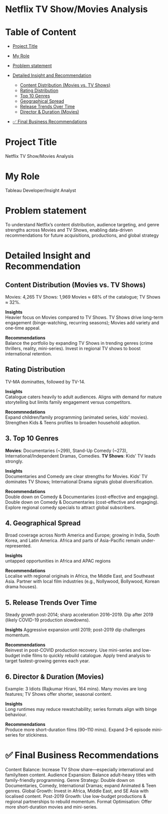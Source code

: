 # Netflix TV Show/Movies Analysis

# Table of Content 
- [Project Title](#project-title)
- [My Role](#my-role)
- [Problem statement](#problem-statement)
- [Detailed Insight and Recommendation](#detailed-insight-and-recommendation)
  - [Content Distribution (Movies vs. TV Shows)](#content-distribution-(movies-vs.-tv-shows))
  - [Rating Distribution](#rating-distribution)
  - [Top 10 Genres](#top-10-genres)
  - [Geographical Spread](#geographical-spread)
  - [Release Trends Over Time](#release-trends-over-time)
  - [Director & Duration (Movies)](#director-&-duration-(Movies))
 
- [✅ Final Business Recommendations](#final-business-recommedation)

# Project Title
Netflix TV Show/Movies Analysis

# My Role
Tableau Developer/Insight Analyst

# Problem statement
To understand Netflix’s content distribution, audience targeting, and genre strengths across Movies and TV Shows, enabling data-driven recommendations for future acquisitions, productions, and global strategy

# Detailed Insight and Recommendation

## Content Distribution (Movies vs. TV Shows)

Movies: 4,265
TV Shows: 1,969
Movies ≈ 68% of the catalogue; TV Shows ≈ 32%.  

**Insights**  
Heavier focus on Movies compared to TV Shows.
TV Shows drive long-term engagement (binge-watching, recurring seasons); Movies add variety and one-time appeal.  

**Recommendations**  
Balance the portfolio by expanding TV Shows in trending genres (crime thrillers, reality, mini-series).
Invest in regional TV shows to boost international retention.


## Rating Distribution

TV-MA dominattes, followed by TV-14.

**Insights**  
Catalogue caters heavily to adult audiences.
Aligns with demand for mature storytelling but limits family engagement versus competitors.

**Recommnedations**  
Expand children/family programming (animated series, kids’ movies).
Strengthen Kids & Teens profiles to broaden household adoption.

## 3. Top 10 Genres

**Movies**: Documentaries (~299), Stand-Up Comedy (~273), International/Independent Dramas, Comedies.
**TV Shows**: Kids’ TV leads strongly.

**Insights**  
Documentaries and Comedy are clear strengths for Movies.
Kids’ TV dominates TV Shows; International Drama signals global diversification.

**Recommendations**  
Double down on Comedy & Documentaries (cost-effective and engaging).
Double down on Comedy & Documentaries (cost-effective and engaging).
Explore regional comedy specials to attract global subscribers.

## 4. Geographical Spread

Broad coverage across North America and Europe; growing in India, South Korea, and Latin America.
Africa and parts of Asia-Pacific remain under-represented.

**Insights**  
untapped opportunities in Africa and APAC regions

**Recommendations**  
Localise with regional originals in Africa, the Middle East, and Southeast Asia.
Partner with local film industries (e.g., Nollywood, Bollywood, Korean drama houses).

## 5. Release Trends Over Time

Steady growth post-2014; sharp acceleration 2016–2019.
Dip after 2019 (likely COVID-19 production slowdowns).

**Insights**
Aggressive expansion until 2019; post-2019 dip challenges momentum.

**Recommendations**  
Reinvest in post-COVID production recovery.
Use mini-series and low-budget indie films to quickly rebuild catalogue.
Apply trend analysis to target fastest-growing genres each year.


## 6. Director & Duration (Movies)

Example: 3 Idiots (Rajkumar Hirani, 164 mins).
Many movies are long features; TV Shows offer shorter, seasonal content.

**Insights**  
Long runtimes may reduce rewatchability; series formats align with binge behaviour.

**Recommendations**  
Produce more short-duration films (90–110 mins).
Expand 3–6 episode mini-series for stickiness.

# ✅ Final Business Recommendations

Content Balance: Increase TV Show share—especially international and family/teen content.
Audience Expansion: Balance adult-heavy titles with family-friendly programming.
Genre Strategy: Double down on Documentaries, Comedy, International Dramas; expand Animated & Teen genres.
Global Growth: Invest in Africa, Middle East, and SE Asia with localised content.
Post-2019 Growth: Use low-budget productions & regional partnerships to rebuild momentum.
Format Optimisation: Offer more short-duration movies and mini-series.
